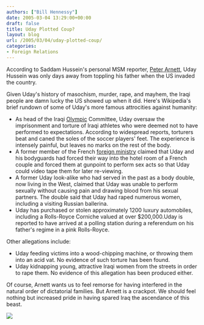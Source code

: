 ```yaml
---
authors: ["Bill Hennessy"]
date: 2005-03-04 13:29:00+00:00
draft: false
title: Uday Plotted Coup?
layout: blog
url: /2005/03/04/uday-plotted-coup/
categories:
- Foreign Relations
---
```


According to Saddam Hussein's personal MSM reporter, [Peter Arnett](https://news.yahoo.com/news?tmpl=story&cid=1514&u=/afp/iraqusudaycoup&printer=1), Uday Hussein was only days away from toppling his father when the US invaded the country.




Given Uday's history of masochism, murder, rape, and mayhem, the Iraqi people are damn lucky the US showed up when it did. Here's Wikipedia's brief rundown of some of Uday's more famous attrocities against humanity:





  * As head of the Iraqi [Olympic](https://en.wikipedia.org/wiki/Olympic_Games) Committee, Uday oversaw the imprisonment and torture of Iraqi athletes who were deemed not to have performed to expectations. According to widespread reports, torturers beat and caned the soles of the soccer players' feet. The experience is intensely painful, but leaves no marks on the rest of the body.
  * A former member of the French [foreign ministry](https://en.wikipedia.org/wiki/Foreign_ministry) claimed that Uday and his bodyguards had forced their way into the hotel room of a French couple and forced them at gunpoint to perform sex acts so that Uday could video tape them for later re-viewing.
  * A former Uday look-alike who had served in the past as a body double, now living in the West, claimed that Uday was unable to perform sexually without causing pain and drawing blood from his sexual partners. The double said that Uday had raped numerous women, including a visiting Russian ballerina.
  * Uday has purchased or stolen approximately 1200 luxury automobiles, including a Rolls-Royce Corniche valued at over $200,000.Uday is reported to have arrived at a polling station during a referendum on his father's regime in a pink Rolls-Royce. 


Other allegations include:





  * Uday feeding victims into a wood-chipping machine, or throwing them into an acid vat. No evidence of such torture has been found.
  * Uday kidnapping young, attractive Iraqi women from the streets in order to rape them. No evidence of this allegation has been produced either. 


Of course, Arnett wants us to feel remorse for having interfered in the natural order of dictatorial families. But Arnett is a crackpot. We should feel nothing but increased pride in having spared Iraq the ascendance of this beast.

![](https://blog.billhennessy.com/aggbug.aspx?PostID=1295)

